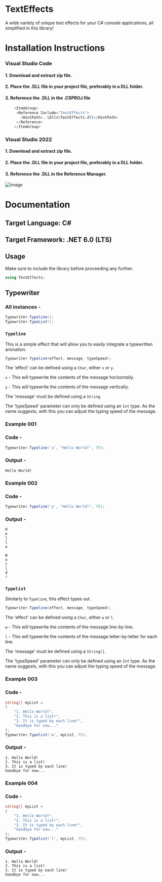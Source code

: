 # TextEffects
A wide variety of unique text effects for your C# console applications, all simplified in this library!
# Installation Instructions
### Visual Studio Code
#### 1. Download and extract zip file.
#### 2. Place the .DLL file in your project file, preferably in a DLL folder.
#### 3. Reference the .DLL in the .CSPROJ file
```cs
    <ItemGroup>
     <Reference Include="TextEffects">
       <HintPath>..\Dlls\TextEffects.dll</HintPath>
     </Reference>
    </ItemGroup>
```
### Visual Studio 2022
#### 1. Download and extract zip file.
#### 2. Place the .DLL file in your project file, preferably in a DLL folder.
#### 3. Reference the .DLL in the Reference Manager.
![image](https://user-images.githubusercontent.com/118835576/210154186-ca1d5998-d3c1-4119-bb55-1a08169e04f6.png)

# Documentation
## Target Language: C#
## Target Framework: .NET 6.0 (LTS)
## Usage
Make sure to include the library before proceeding any further.
```cs
using TextEffects;
```
## Typewriter
### All instances -
```cs
Typewriter.Typeline();
Typewriter.TypeList();
```
### ```Typeline```
This is a simple effect that will allow you to easily integrate a typewritten animation.
```cs
Typewriter.Typeline(effect, message, typeSpeed);
```
The 'effect' can be defined using a ```Char```, either ```x``` or ```y```.

```x``` - This will typewrite the contents of the message horizontally.

```y``` - This will typewrite the contents of the message vertically.

The 'message' must be defined using a ```String```.

The 'typeSpeed' parameter can only be defined using an ```Int``` type. As the name suggests, with this you can adjust the typing speed of the message.
### Example 001
### Code -
```cs
Typewriter.Typeline('x', "Hello World!", 75);
```
### Output -
```
Hello World!
```
### Example 002
### Code -
```cs
Typewriter.Typeline('y', "Hello World!", 75);
```
### Output -
```
H
e
l
l
o

W
o
r
l
d
!
```
### ```Typelist```
Similarly to ```Typeline```, this effect types out .
```cs
Typewriter.Typeline(effect, message, typeSpeed);
```
The 'effect' can be defined using a ```Char```, either ```w``` or ```l```.

```w``` - This will typewrite the contents of the message line-by-line.

```l``` - This will typewrite the contents of the message letter-by-letter for each line.

The 'message' must be defined using a ```String[]```.

The 'typeSpeed' parameter can only be defined using an ```Int``` type. As the name suggests, with this you can adjust the typing speed of the message.
### Example 003
### Code -
```cs
string[] myList =
{
    "1. Hello World!",
    "2. This is a list!",
    "3. It is typed by each line!",
    "Goodbye for now..."
};
Typewriter.Typelist('w', myList, 75);
```
### Output -
```
1. Hello World!
2. This is a list!
3. It is typed by each line!
Goodbye for now...
```
### Example 004
### Code -
```cs
string[] myList =
{
    "1. Hello World!",
    "2. This is a list!",
    "3. It is typed by each line!",
    "Goodbye for now..."
};
Typewriter.Typelist('l', myList, 75);
```
### Output -
```
1. Hello World!
2. This is a list!
3. It is typed by each line!
Goodbye for now...
```
